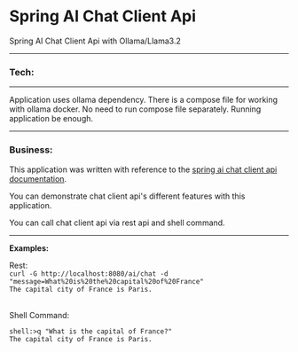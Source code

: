 # Spring AI Chat Client Api

Spring AI Chat Client Api with Ollama/Llama3.2

---------
### Tech:

---------


Application uses ollama dependency. There is a compose file for working with ollama docker. No need to run compose file separately.
Running application be enough.

---------

### Business:

This application was written with reference to the [spring ai chat client api documentation](https://docs.spring.io/spring-ai/reference/1.0/api/chatclient.html).

You can demonstrate chat client api's different features with this application.

You can call chat client api via rest api and shell command.

---------

<b>Examples:</b>

Rest:
<br>
`curl -G http://localhost:8080/ai/chat -d "message=What%20is%20the%20capital%20of%20France"`
<br>
`The capital city of France is Paris.`

<br>
Shell Command:
<br>

```
shell:>q "What is the capital of France?"
The capital city of France is Paris.
```


